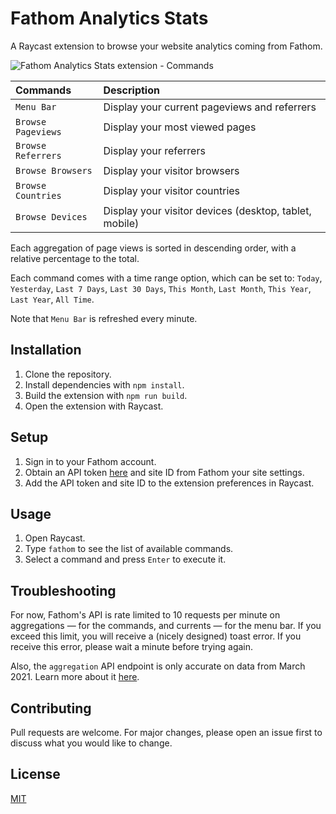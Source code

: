 # Fathom Analytics Stats
A Raycast extension to browse your website analytics coming from Fathom.

![Fathom Analytics Stats extension - Commands](https://github.com/yannglt/raycast-extensions/assets/16894359/b26ebcdd-44e0-401e-96d4-5ea4b486e209)


| Commands           | Description                                            |
| :---               | :---                                                   |
| `Menu Bar`         | Display your current pageviews and referrers           |
| `Browse Pageviews` | Display your most viewed pages                         |
| `Browse Referrers` | Display your referrers                                 |
| `Browse Browsers`  | Display your visitor browsers                          |
| `Browse Countries` | Display your visitor countries                         |
| `Browse Devices`   | Display your visitor devices (desktop, tablet, mobile) |

Each aggregation of page views is sorted in descending order, with a relative percentage to the total.

Each command comes with a time range option, which can be set to: `Today`, `Yesterday`, `Last 7 Days`, `Last 30 Days`, `This Month`, `Last Month`, `This Year`, `Last Year`, `All Time`.

Note that `Menu Bar` is refreshed every minute.

## Installation
1. Clone the repository.
2. Install dependencies with `npm install`.
3. Build the extension with `npm run build`.
4. Open the extension with Raycast.

## Setup
1. Sign in to your Fathom account.
2. Obtain an API token [here](https://app.usefathom.com/api) and site ID from Fathom your site settings.
3. Add the API token and site ID to the extension preferences in Raycast.

## Usage
1. Open Raycast.
2. Type `fathom` to see the list of available commands.
3. Select a command and press `Enter` to execute it.

## Troubleshooting
For now, Fathom's API is rate limited to 10 requests per minute on aggregations — for the commands, and currents — for the menu bar. If you exceed this limit, you will receive a (nicely designed) toast error. If you receive this error, please wait a minute before trying again.

Also, the `aggregation` API endpoint is only accurate on data from March 2021. Learn more about it [here](https://usefathom.com/api#aggregation).

## Contributing
Pull requests are welcome. For major changes, please open an issue first to discuss what you would like to change.

## License
[MIT](LICENSE)
